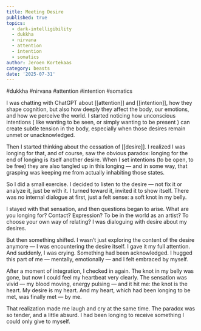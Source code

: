 ```yaml
---
title: Meeting Desire
published: true
topics:
  - dark-intelligibility
  - dukkha
  - nirvana
  - attention
  - intention
  - somatics
author: Jeroen Kortekaas
category: beasts
date: '2025-07-31'
---
```

  #dukkha #nirvana #attention #intention #somatics

I was chatting with ChatGPT about [[attention]] and [[intention]], how they shape cognition, but also how deeply they affect the body, our emotions, and how we perceive the world. I started noticing how unconscious intentions ( like wanting to be seen, or simply wanting to be present ) can create subtle tension in the body, especially when those desires remain unmet or unacknowledged.

Then I started thinking about the cessation of [[desire]]. I realized I was longing for that, and of course, saw the obvious paradox: longing for the end of longing is itself another desire. When I set intentions (to be open, to be free) they are also tangled up in this longing — and in some way, that grasping was keeping me from actually inhabiting those states.

So I did a small exercise. I decided to listen to the desire — not fix it or analyze it, just be with it. I turned toward it, invited it to show itself. There was no internal dialogue at first, just a felt sense: a soft knot in my belly.

I stayed with that sensation, and then questions began to arise. What are you longing for? Contact? Expression? To be in the world as an artist? To choose your own way of relating? I was dialoguing with desire about my desires.

But then something shifted. I wasn’t just exploring the content of the desire anymore — I was encountering the desire itself. I gave it my full attention. And suddenly, I was crying. Something had been acknowledged. I hugged this part of me — mentally, emotionally — and I felt embraced by myself.

After a moment of integration, I checked in again. The knot in my belly was gone, but now I could feel my heartbeat very clearly. The sensation was vivid — my blood moving, energy pulsing — and it hit me: the knot is the heart. My desire is my heart. And my heart, which had been longing to be met, was finally met — by me.

That realization made me laugh and cry at the same time. The paradox was so tender, and a little absurd. I had been longing to receive something I could only give to myself.
